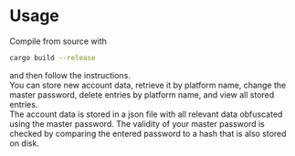 # Usage
Compile from source with
```sh
cargo build --release
```
and then follow the instructions.\
You can store new account data, retrieve it by platform name, change the master password, delete entries by platform name, and view all stored entries.\
The account data is stored in a json file with all relevant data obfuscated using the master password. The validity of your master password is checked by comparing the entered password to a hash that is also stored on disk.
